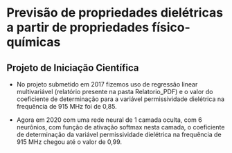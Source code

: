 # Previsão de propriedades dielétricas a partir de propriedades físico-químicas

## Projeto de Iniciação Científica

- No projeto submetido em 2017 fizemos uso de regressão linear multivariável
(relatório presente na pasta Relatorio_PDF) e o valor do coeficiente de determinação 
para a variável permissividade dielétrica na frequência de 915 MHz foi de 0,85.

- Agora em 2020 com uma rede neural de 1 camada oculta, com 6 neurônios, 
com função de ativação softmax nesta camada, o coeficiente de determinação da variável 
permissividade dielétrica na frequência de 915 MHz chegou até o valor de 0,99.